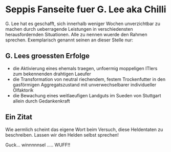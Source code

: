 # Seppis Fanseite fuer G. Lee aka Chilli

G. Lee hat es geschafft, sich innerhalb weniger Wochen unverzichtbar zu machen durch ueberragende Leistungen in verschiedensten herausfordernden Situationen.
Alle zu nennen wuerde den Rahmen sprechen. 
Exemplarisch genannt seinen an dieser Stelle nur:


## G. Lees groessten Erfolge

* die Aktivierung eines ehemals traegen, unfoermig moppeligen ITlers zum bekennenden drahtigen Laeufer
* die Transformation von neutral riechendem, festem Trockenfutter in den gasförmigen Aggregatszustand mit unverwechselbarer individueller Olfaktorik
* die Bewachung eines weitlaeufigen Landguts im Sueden von Stuttgart allein durch Gedankenkraft



## Ein Zitat
Wie aermlich scheint das eigene Wort beim Versuch, diese Heldentaten zu beschreiben.
Lassen wir den Helden selbst sprechen!

Guck... winnnnnsel ..... WUFF!!

